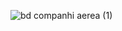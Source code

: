 ![bd companhi aerea (1)](https://user-images.githubusercontent.com/89582195/187009597-582352ce-3a69-46e8-95dc-6e4f1f7dfebc.jpeg)
